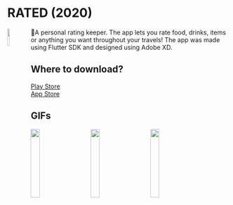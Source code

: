 # RATED (2020)
<img src="https://user-images.githubusercontent.com/31239471/73654645-8a6d3500-468c-11ea-9624-711c853ea587.png" height="10%" width="10%" align="left" />
🌟A personal rating keeper. The app lets you rate food, drinks, items or anything you want throughout your travels! The app was made using Flutter SDK and designed using Adobe XD.


## Where to download?
[Play Store](https://play.google.com/store/apps/details?id=app.andersmhalvorsen.rated)
<br>
[App Store](https://apps.apple.com/us/app/id1526506878)

## GIFs
<img src="https://user-images.githubusercontent.com/31239471/73666215-bb586480-46a2-11ea-8feb-ca09f979bb55.gif" width="20%" height="20%"></img>
&nbsp;
&nbsp;
&nbsp;
&nbsp;
<img src="https://user-images.githubusercontent.com/31239471/73666158-9ebc2c80-46a2-11ea-9a92-49e3876bfc7c.gif" width="20%" height="20%"></img>
&nbsp;
&nbsp;
&nbsp;
&nbsp;
<img src="https://user-images.githubusercontent.com/31239471/73666260-cf03cb00-46a2-11ea-8363-c07523230a89.gif" width="20%" height="20%"></img>
